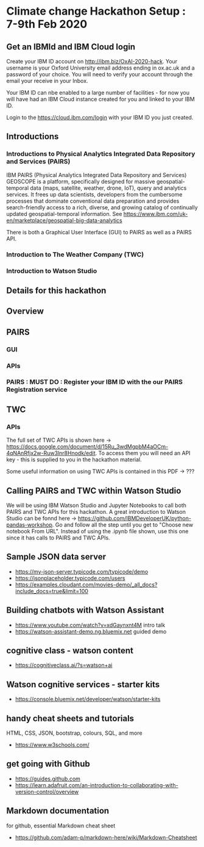 # Climate change Hackathon Setup : 7-9th Feb 2020

## Get an IBMId and IBM Cloud login

Create your IBM ID account on http://ibm.biz/OxAI-2020-hack. Your username is your Oxford University email address ending in ox.ac.uk and a password of your choice. You will need to verify your account through the email your receive in your Inbox.

Your IBM ID can nbe enabled to a large number of facilities - for now you will have had an IBM Cloud instance created for you and linked to your IBM ID.

Login to the https://cloud.ibm.com/login with your IBM ID you just created.

## Introductions
### Introductions to Physical Analytics Integrated Data Repository and Services (PAIRS)

IBM PAIRS (Physical Analytics Integrated Data Repository and Services) GEOSCOPE is a platform, specifically designed for massive geospatial-temporal data (maps, satellite, weather, drone, IoT), query and analytics services. It frees up data scientists, developers from the cumbersome processes that dominate conventional data preparation and provides search-friendly access to a rich, diverse, and growing catalog of continually updated geospatial-temporal information.  See https://www.ibm.com/uk-en/marketplace/geospatial-big-data-analytics

There is both a Graphical User Interface (GUI) to PAIRS as well as a PAIRS API.

### Introduction to The Weather Company (TWC)

### Introduction to Watson Studio

## Details for this hackathon

## Overview

<Diagram>

## PAIRS

### GUI

### APIs

### PAIRS : MUST DO : Register your IBM ID with the our PAIRS Registration service

<steps on registering your IBM ID so you can call PAIRS>
       
## TWC

### APIs
The full set of TWC APIs is shown here -> https://docs.google.com/document/d/15Ru_3wdMgpbM4aOCm-4qNAnRfjx2w-Ruw3lnr8Hnodk/edit.  To access them you will need an API key - this is supplied to you in the hackathon material.

Some useful information on using TWC APIs is contained in this PDF -> ??? 

## Calling PAIRS and TWC within Watson Studio

We will be using IBM Watson Studio and Jupyter Notebooks to call both PAIRS and TWC APIs for this hackathon.  A great introduction to Watson Studio can be fonnd here -> https://github.com/IBMDeveloperUK/python-pandas-workshop.  Go and follow all the step until you get to "Choose new notebook From URL".  Instead of using the .ipynb file shown, use this one <????> since it has calls to PAIRS and TWC APIs.



## Sample JSON data server
+ https://my-json-server.typicode.com/typicode/demo
+ https://jsonplaceholder.typicode.com/users
+ https://examples.cloudant.com/movies-demo/_all_docs?include_docs=true&limit=100

## Building chatbots with Watson Assistant
+ https://www.youtube.com/watch?v=xdGaynxnt4M intro talk
+ https://watson-assistant-demo.ng.bluemix.net guided demo

## cognitive class - watson content
+ https://cognitiveclass.ai/?s=watson+ai

## Watson cognitive services - starter kits
+ https://console.bluemix.net/developer/watson/starter-kits

## handy cheat sheets and tutorials
HTML, CSS, JSON, bootstrap, colours, SQL, and more
+ https://www.w3schools.com/ 

## get going with Github
+ https://guides.github.com
+ https://learn.adafruit.com/an-introduction-to-collaborating-with-version-control/overview

## Markdown documentation
for github, essential Markdown cheat sheet
+ https://github.com/adam-p/markdown-here/wiki/Markdown-Cheatsheet
